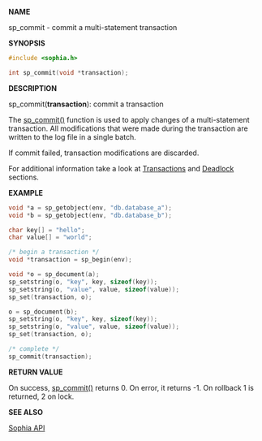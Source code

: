 
**NAME**

sp\_commit - commit a multi-statement transaction

**SYNOPSIS**

```C
#include <sophia.h>

int sp_commit(void *transaction);
```

**DESCRIPTION**

sp\_commit(**transaction**): commit a transaction

The [sp\_commit()](sp_commit.md) function is used to apply changes of a multi-statement
transaction. All modifications that were made during the transaction
are written to the log file in a single batch.

If commit failed, transaction modifications are discarded.

For additional information take a look at [Transactions](../crud/transactions.md) and
[Deadlock](../crud/deadlocks.md) sections.

**EXAMPLE**

```C
void *a = sp_getobject(env, "db.database_a");
void *b = sp_getobject(env, "db.database_b");

char key[] = "hello";
char value[] = "world";

/* begin a transaction */
void *transaction = sp_begin(env);

void *o = sp_document(a);
sp_setstring(o, "key", key, sizeof(key));
sp_setstring(o, "value", value, sizeof(value));
sp_set(transaction, o);

o = sp_document(b);
sp_setstring(o, "key", key, sizeof(key));
sp_setstring(o, "value", value, sizeof(value));
sp_set(transaction, o);

/* complete */
sp_commit(transaction);
```

**RETURN VALUE**

On success, [sp\_commit()](sp_commit.md) returns 0. On error, it returns -1.
On rollback 1 is returned, 2 on lock.

**SEE ALSO**

[Sophia API](../tutorial/api.md)
